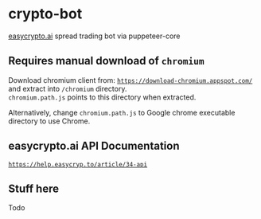 # crypto-bot
<a href="https://easycrypto.ai/">easycrypto.ai</a> spread trading bot via puppeteer-core 

## Requires manual download of ``chromium``
Download chromium client from: <a href="https://download-chromium.appspot.com/">``https://download-chromium.appspot.com/``</a> and extract into ``/chromium`` directory.\
``chromium.path.js`` points to this directory when extracted.

Alternatively, change ``chromium.path.js`` to Google chrome executable directory to use Chrome.

## easycrypto.ai API Documentation
<a href="https://help.easycryp.to/article/34-api">``https://help.easycryp.to/article/34-api``</a>


## Stuff here
Todo
